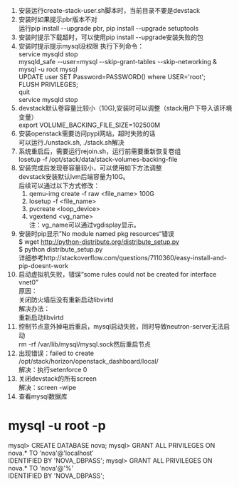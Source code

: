 1. 安装运行create-stack-user.sh脚本时，当前目录不要是devstack
2. 安装时如果提示pbr版本不对   
   运行pip install --upgrade pbr, pip install --upgrade setuptools
3. 安装时提示下载超时，可以使用pip install --upgrade安装失败的包
4. 安装时提示提示mysql没权限
   执行下列命令：  
   service mysqld stop  
   mysqld_safe --user=mysql --skip-grant-tables --skip-networking &   
   mysql -u root mysql   
   UPDATE user SET Password=PASSWORD() where USER='root';  
   FLUSH PRIVILEGES;  
   quit  
   service mysqld stop  
5. devstack默认卷容量比较小（10G),安装时可以调整（stack用户下导入该环境变量）  
   export VOLUME_BACKING_FILE_SIZE=102500M  
6. 安装openstack需要访问pypi网站，超时失败的话    
   可以运行./unstack.sh, ./stack.sh解决
7. 系统重启后，需要运行rejoin.sh，运行前需要重新恢复卷组  
   losetup -f /opt/stack/data/stack-volumes-backing-file  
8. 安装完成后发现卷容量较小，可以使用如下方法调整  
   devstack安装默认lvm后端容量为10G。   
   后续可以通过以下方式修改：  
   1. qemu-img create -f raw <file_name> 100G
   2. losetup -f <file_name>
   3. pvcreate <loop_device>
   4. vgextend <vg_name>  
   注：vg_name可以通过vgdisplay显示。
9. 安装时pip显示”No module named pkg resources“错误  
   $ wget http://python-distribute.org/distribute_setup.py  
   $ python distribute_setup.py  
   详细参考http://stackoverflow.com/questions/7110360/easy-install-and-pip-doesnt-work  
10. 启动虚拟机失败，错误“some rules could not be created for interface vnet0”  
   原因：   
   关闭防火墙后没有重新启动libvirtd   
   解决办法：   
   重新启动libvirtd   
11. 控制节点意外掉电后重启，mysql启动失败，同时导致neutron-server无法启动   
   rm -rf /var/lib/mysql/mysql.sock然后重启节点
12. 出现错误：failed to create /opt/stack/horizon/openstack_dashboard/local/   
   解决：执行setenforce 0  
13. 关闭devstack的所有screen   
   解决：screen -wipe
14. 查看mysql数据库
   # mysql -u root -p
   mysql> CREATE DATABASE nova;
   mysql> GRANT ALL PRIVILEGES ON nova.* TO 'nova'@'localhost' \
   IDENTIFIED BY 'NOVA_DBPASS';
   mysql> GRANT ALL PRIVILEGES ON nova.* TO 'nova'@'%' \
   IDENTIFIED BY 'NOVA_DBPASS';




